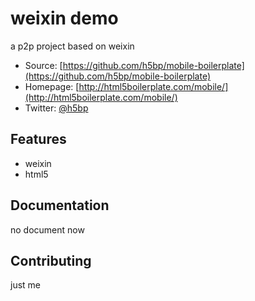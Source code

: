 # weixin demo

a p2p project based on weixin

* Source: [https://github.com/h5bp/mobile-boilerplate](https://github.com/h5bp/mobile-boilerplate)
* Homepage: [http://html5boilerplate.com/mobile/](http://html5boilerplate.com/mobile/)
* Twitter: [@h5bp](http://twitter.com/h5bp)


## Features

* weixin
* html5


## Documentation

no document now


## Contributing

just me
